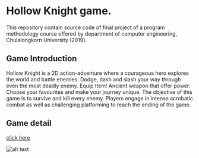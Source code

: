# Hollow Knight game.
This repository contain source code of final project of a program methodology course offered by department of computer engineering, Chulalongkorn University (2019).

## Game Introduction
Hollow Knight is a 2D action-adventure​ ​where a courageous hero explores the world and battle enemies. Dodge, dash and slash your way through even the most deadly enemy. Equip Item! Ancient weapon that offer power. Choose your favourites and make your journey unique. The objective of this game is to survive and kill every enemy. Players engage in intense acrobatic combat as well as challenging platforming to reach the ending of the game.

## Game detail
[click here](https://github.com/nasri-repositories/PromethProject-HollowKnight/blob/master/Hollow_Knight%20Report.pdf)


![alt text](https://github.com/nasri-repositories/PromethProject-HollowKnight/blob/master/images.png?raw=true)


